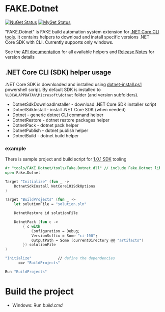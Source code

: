 # FAKE.Dotnet

[![NuGet Status](http://img.shields.io/nuget/v/FAKE.dotnet.svg?style=flat)](https://www.nuget.org/packages/FAKE.Dotnet/) [![MyGet Status](https://buildstats.info/myget/fakedotnet/FAKE.Dotnet)](https://www.myget.org/feed/fakedotnet/package/nuget/Fake.Dotnet)

"FAKE.Dotnet" is FAKE build automation system extension for [.NET Core CLI tools](http://github.com/dotnet/cli). It contains helpers to download and install specific versions .NET Core SDK with CLI. Currently supports only windows.

See the [API documentation](http://dolly22.github.io/FAKE.Dotnet/apidocs) for all available helpers and [Release Notes](https://github.com/dolly22/FAKE.Dotnet/blob/master/release_notes.md) for version details

## .NET Core CLI (SDK) helper usage

.NET Core SDK is downloaded and installed using [dotnet-install.ps1](https://github.com/dotnet/cli/blob/rel/1.0.0/scripts/obtain/dotnet-install.ps1) powershell script. By default SDK is installed to `%LOCALAPPDATA%\Microsoft\dotnet` folder (and version subfolders).

* DotnetSdkDownloadInstaller - download .NET Core SDK installer script
* DotnetSdkInstall - install .NET Core SDK (when needed)
* Dotnet - generic dotnet CLI command helper
* DotnetRestore - dotnet restore packages helper
* DotnetPack - dotnet pack helper
* DotnetPublish - dotnet publish helper
* DotnetBuild - dotnet build helper

### example

There is sample project and build script for [1.0.1 SDK](https://github.com/dolly22/FAKE.Dotnet/blob/master/samples/NetCoreSdk101/scripts/build.fsx) tooling

```fsharp
#r "tools/FAKE.Dotnet/tools/Fake.Dotnet.dll" // include Fake.Dotnet lib
open Fake.Dotnet

Target "Initialize" (fun _ ->
    DotnetSdkInstall NetCore101SdkOptions
)

Target "BuildProjects" (fun _ ->
    let solutionFile = "solution.sln"

    DotnetRestore id solutionFile

    DotnetPack (fun c -> 
        { c with 
            Configuration = Debug;
            VersionSuffix = Some "ci-100";
            OutputPath = Some (currentDirectory @@ "artifacts")
        }) solutionFile
)

"Initialize"            // define the dependencies
      ==> "BuildProjects"

Run "BuildProjects"
```

# Build the project

* Windows: Run *build.cmd*
